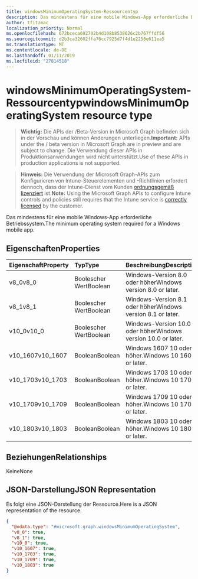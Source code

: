 ```yaml
---
title: windowsMinimumOperatingSystem-Ressourcentyp
description: Das mindestens für eine mobile Windows-App erforderliche Betriebssystem.
author: tfitzmac
localization_priority: Normal
ms.openlocfilehash: 672bceca692702b4d108b8538626c2b767ffdf56
ms.sourcegitcommit: d2b3ca32602ffa76cc7925d7f4d1e2258e611ea5
ms.translationtype: MT
ms.contentlocale: de-DE
ms.lasthandoff: 01/11/2019
ms.locfileid: "27814518"
---
```

# <a name="windowsminimumoperatingsystem-resource-type"></a><span data-ttu-id="8b362-103">windowsMinimumOperatingSystem-Ressourcentyp</span><span class="sxs-lookup"><span data-stu-id="8b362-103">windowsMinimumOperatingSystem resource type</span></span>

> <span data-ttu-id="8b362-104">**Wichtig:** Die APIs der /Beta-Version in Microsoft Graph befinden sich in der Vorschau und können Änderungen unterliegen.</span><span class="sxs-lookup"><span data-stu-id="8b362-104">**Important:** APIs under the / beta version in Microsoft Graph are in preview and are subject to change.</span></span> <span data-ttu-id="8b362-105">Die Verwendung dieser APIs in Produktionsanwendungen wird nicht unterstützt.</span><span class="sxs-lookup"><span data-stu-id="8b362-105">Use of these APIs in production applications is not supported.</span></span>

> <span data-ttu-id="8b362-106">**Hinweis:** Die Verwendung der Microsoft Graph-APIs zum Konfigurieren von Intune-Steuerelementen und -Richtlinien erfordert dennoch, dass der Intune-Dienst vom Kunden [ordnungsgemäß lizenziert](https://go.microsoft.com/fwlink/?linkid=839381) ist.</span><span class="sxs-lookup"><span data-stu-id="8b362-106">**Note:** Using the Microsoft Graph APIs to configure Intune controls and policies still requires that the Intune service is [correctly licensed](https://go.microsoft.com/fwlink/?linkid=839381) by the customer.</span></span>

<span data-ttu-id="8b362-107">Das mindestens für eine mobile Windows-App erforderliche Betriebssystem.</span><span class="sxs-lookup"><span data-stu-id="8b362-107">The minimum operating system required for a Windows mobile app.</span></span>
## <a name="properties"></a><span data-ttu-id="8b362-108">Eigenschaften</span><span class="sxs-lookup"><span data-stu-id="8b362-108">Properties</span></span>
|<span data-ttu-id="8b362-109">Eigenschaft</span><span class="sxs-lookup"><span data-stu-id="8b362-109">Property</span></span>|<span data-ttu-id="8b362-110">Typ</span><span class="sxs-lookup"><span data-stu-id="8b362-110">Type</span></span>|<span data-ttu-id="8b362-111">Beschreibung</span><span class="sxs-lookup"><span data-stu-id="8b362-111">Description</span></span>|
|:---|:---|:---|
|<span data-ttu-id="8b362-112">v8_0</span><span class="sxs-lookup"><span data-stu-id="8b362-112">v8_0</span></span>|<span data-ttu-id="8b362-113">Boolescher Wert</span><span class="sxs-lookup"><span data-stu-id="8b362-113">Boolean</span></span>|<span data-ttu-id="8b362-114">Windows-Version 8.0 oder höher</span><span class="sxs-lookup"><span data-stu-id="8b362-114">Windows version 8.0 or later.</span></span>|
|<span data-ttu-id="8b362-115">v8_1</span><span class="sxs-lookup"><span data-stu-id="8b362-115">v8_1</span></span>|<span data-ttu-id="8b362-116">Boolescher Wert</span><span class="sxs-lookup"><span data-stu-id="8b362-116">Boolean</span></span>|<span data-ttu-id="8b362-117">Windows-Version 8.1 oder höher</span><span class="sxs-lookup"><span data-stu-id="8b362-117">Windows version 8.1 or later.</span></span>|
|<span data-ttu-id="8b362-118">v10_0</span><span class="sxs-lookup"><span data-stu-id="8b362-118">v10_0</span></span>|<span data-ttu-id="8b362-119">Boolescher Wert</span><span class="sxs-lookup"><span data-stu-id="8b362-119">Boolean</span></span>|<span data-ttu-id="8b362-120">Windows-Version 10.0 oder höher</span><span class="sxs-lookup"><span data-stu-id="8b362-120">Windows version 10.0 or later.</span></span>|
|<span data-ttu-id="8b362-121">v10_1607</span><span class="sxs-lookup"><span data-stu-id="8b362-121">v10_1607</span></span>|<span data-ttu-id="8b362-122">Boolean</span><span class="sxs-lookup"><span data-stu-id="8b362-122">Boolean</span></span>|<span data-ttu-id="8b362-123">Windows 1607 10 oder höher.</span><span class="sxs-lookup"><span data-stu-id="8b362-123">Windows 10 1607 or later.</span></span>|
|<span data-ttu-id="8b362-124">v10_1703</span><span class="sxs-lookup"><span data-stu-id="8b362-124">v10_1703</span></span>|<span data-ttu-id="8b362-125">Boolean</span><span class="sxs-lookup"><span data-stu-id="8b362-125">Boolean</span></span>|<span data-ttu-id="8b362-126">Windows 1703 10 oder höher.</span><span class="sxs-lookup"><span data-stu-id="8b362-126">Windows 10 1703 or later.</span></span>|
|<span data-ttu-id="8b362-127">v10_1709</span><span class="sxs-lookup"><span data-stu-id="8b362-127">v10_1709</span></span>|<span data-ttu-id="8b362-128">Boolean</span><span class="sxs-lookup"><span data-stu-id="8b362-128">Boolean</span></span>|<span data-ttu-id="8b362-129">Windows 1709 10 oder höher.</span><span class="sxs-lookup"><span data-stu-id="8b362-129">Windows 10 1709 or later.</span></span>|
|<span data-ttu-id="8b362-130">v10_1803</span><span class="sxs-lookup"><span data-stu-id="8b362-130">v10_1803</span></span>|<span data-ttu-id="8b362-131">Boolean</span><span class="sxs-lookup"><span data-stu-id="8b362-131">Boolean</span></span>|<span data-ttu-id="8b362-132">Windows 1803 10 oder höher.</span><span class="sxs-lookup"><span data-stu-id="8b362-132">Windows 10 1803 or later.</span></span>|

## <a name="relationships"></a><span data-ttu-id="8b362-133">Beziehungen</span><span class="sxs-lookup"><span data-stu-id="8b362-133">Relationships</span></span>
<span data-ttu-id="8b362-134">Keine</span><span class="sxs-lookup"><span data-stu-id="8b362-134">None</span></span>
## <a name="json-representation"></a><span data-ttu-id="8b362-135">JSON-Darstellung</span><span class="sxs-lookup"><span data-stu-id="8b362-135">JSON Representation</span></span>
<span data-ttu-id="8b362-136">Es folgt eine JSON-Darstellung der Ressource.</span><span class="sxs-lookup"><span data-stu-id="8b362-136">Here is a JSON representation of the resource.</span></span>
<!-- {
  "blockType": "resource",
  "@odata.type": "microsoft.graph.windowsMinimumOperatingSystem"
}
-->
``` json
{
  "@odata.type": "#microsoft.graph.windowsMinimumOperatingSystem",
  "v8_0": true,
  "v8_1": true,
  "v10_0": true,
  "v10_1607": true,
  "v10_1703": true,
  "v10_1709": true,
  "v10_1803": true
}
```





